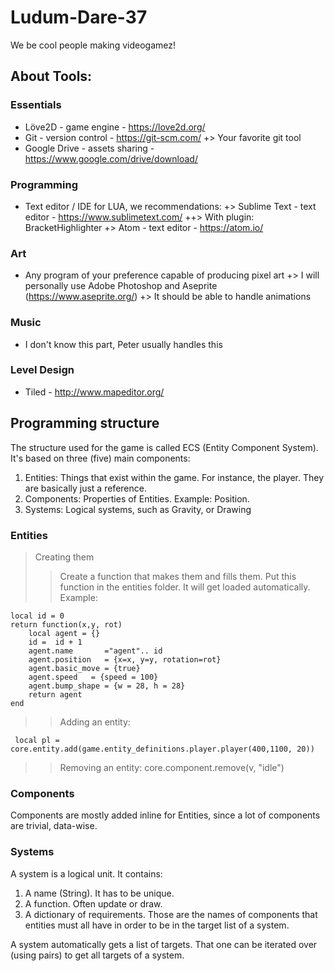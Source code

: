# Ludum-Dare-37
We be cool people making videogamez!

## About Tools:
### Essentials 
+ Löve2D - game engine - https://love2d.org/ 
+ Git - version control - https://git-scm.com/
+> Your favorite git tool
+ Google Drive - assets sharing - https://www.google.com/drive/download/

### Programming
+ Text editor / IDE for LUA, we recommendations:
+> Sublime Text - text editor - https://www.sublimetext.com/
++> With plugin: BracketHighlighter
+> Atom - text editor - https://atom.io/

### Art
+ Any program of your preference capable of producing pixel art
+> I will personally use Adobe Photoshop and Aseprite (https://www.aseprite.org/)
+> It should be able to handle animations

### Music
+ I don't know this part, Peter usually handles this

### Level Design
+ Tiled - http://www.mapeditor.org/

## Programming structure
The structure used for the game is called ECS (Entity Component System).
It's based on three (five) main components:
1. Entities: Things that exist within the game. For instance, the player. They are basically just a reference.
2. Components: Properties of Entities. Example: Position.
3. Systems: Logical systems, such as Gravity, or Drawing

### Entities
> Creating them
>> Create a function that makes them and fills them.
Put this function in the entities folder. It will get loaded automatically.
Example:
```
local id = 0
return function(x,y, rot)
 	local agent = {}
 	id =  id + 1
 	agent.name       ="agent".. id
	agent.position   = {x=x, y=y, rotation=rot}
	agent.basic_move = {true}
	agent.speed   = {speed = 100}
	agent.bump_shape = {w = 28, h = 28}
	return agent
end
```

>> Adding an entity:

```
 local pl = core.entity.add(game.entity_definitions.player.player(400,1100, 20))
```

>> Removing an entity:
core.component.remove(v, "idle")

### Components
Components are mostly added inline for Entities, since a lot of components are trivial, data-wise.

### Systems
A system is a logical unit. It contains:
1. A name (String). It has to be unique.
2. A function. Often update or draw. 
3. A dictionary of requirements. Those are the names of components that entities must all have in order to be in the target list of a system.

A system automatically gets a list of targets. That one can be iterated over (using pairs) to get all targets of a system.


